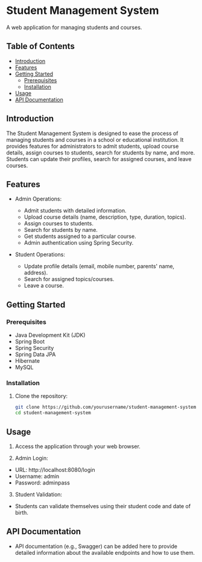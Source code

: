 # Student Management System

A web application for managing students and courses.

## Table of Contents

- [Introduction](#introduction)
- [Features](#features)
- [Getting Started](#getting-started)
  - [Prerequisites](#prerequisites)
  - [Installation](#installation)
- [Usage](#usage)
- [API Documentation](#api-documentation)

## Introduction

The Student Management System is designed to ease the process of managing students and courses in a school or educational institution. It provides features for administrators to admit students, upload course details, assign courses to students, search for students by name, and more. Students can update their profiles, search for assigned courses, and leave courses.

## Features

- Admin Operations:
  - Admit students with detailed information.
  - Upload course details (name, description, type, duration, topics).
  - Assign courses to students.
  - Search for students by name.
  - Get students assigned to a particular course.
  - Admin authentication using Spring Security.

- Student Operations:
  - Update profile details (email, mobile number, parents' name, address).
  - Search for assigned topics/courses.
  - Leave a course.

## Getting Started

### Prerequisites

- Java Development Kit (JDK)
- Spring Boot
- Spring Security
- Spring Data JPA
- Hibernate
- MySQL

### Installation

1. Clone the repository:

   ```bash
   git clone https://github.com/yourusername/student-management-system.git
   cd student-management-system


## Usage
1. Access the application through your web browser.

2. Admin Login:
- URL: http://localhost:8080/login
- Username: admin
- Password: adminpass

3. Student Validation:
- Students can validate themselves using their student code and date of birth.

## API Documentation
- API documentation (e.g., Swagger) can be added here to provide detailed information about the available endpoints and how to use them.
